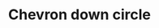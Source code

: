 ---
title: Chevron down circle
tags: ["chevron", "down", "circle", "direction", "pointer"]
icon: chevron-down-circle
svg: '<svg xmlns="http://www.w3.org/2000/svg" width="24" height="24" fill="none" viewBox="0 0 24 24" stroke-width="1.5" stroke-linecap="round" stroke-linejoin="round" stroke="currentColor"><path d="m15.5 10.75-3.5 3.5-3.5-3.5"/><circle cx="12" cy="12" r="9"/></svg>'
---